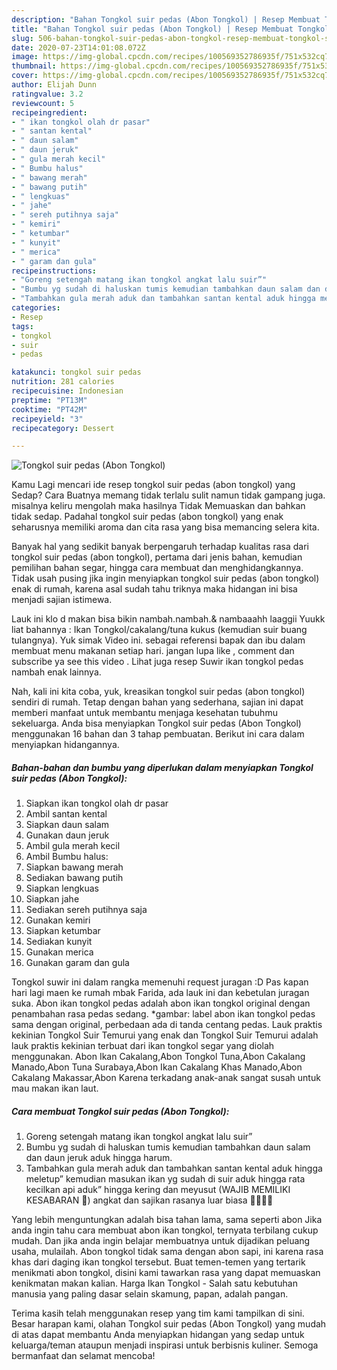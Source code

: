 ```yaml
---
description: "Bahan Tongkol suir pedas (Abon Tongkol) | Resep Membuat Tongkol suir pedas (Abon Tongkol) Yang Paling Enak"
title: "Bahan Tongkol suir pedas (Abon Tongkol) | Resep Membuat Tongkol suir pedas (Abon Tongkol) Yang Paling Enak"
slug: 506-bahan-tongkol-suir-pedas-abon-tongkol-resep-membuat-tongkol-suir-pedas-abon-tongkol-yang-paling-enak
date: 2020-07-23T14:01:08.072Z
image: https://img-global.cpcdn.com/recipes/100569352786935f/751x532cq70/tongkol-suir-pedas-abon-tongkol-foto-resep-utama.jpg
thumbnail: https://img-global.cpcdn.com/recipes/100569352786935f/751x532cq70/tongkol-suir-pedas-abon-tongkol-foto-resep-utama.jpg
cover: https://img-global.cpcdn.com/recipes/100569352786935f/751x532cq70/tongkol-suir-pedas-abon-tongkol-foto-resep-utama.jpg
author: Elijah Dunn
ratingvalue: 3.2
reviewcount: 5
recipeingredient:
- " ikan tongkol olah dr pasar"
- " santan kental"
- " daun salam"
- " daun jeruk"
- " gula merah kecil"
- " Bumbu halus"
- " bawang merah"
- " bawang putih"
- " lengkuas"
- " jahe"
- " sereh putihnya saja"
- " kemiri"
- " ketumbar"
- " kunyit"
- " merica"
- " garam dan gula"
recipeinstructions:
- "Goreng setengah matang ikan tongkol angkat lalu suir”"
- "Bumbu yg sudah di haluskan tumis kemudian tambahkan daun salam dan daun jeruk aduk hingga harum."
- "Tambahkan gula merah aduk dan tambahkan santan kental aduk hingga meletup” kemudian masukan ikan yg sudah di suir aduk hingga rata kecilkan api aduk” hingga kering dan meyusut (WAJIB MEMILIKI KESABARAN 🥺) angkat dan sajikan rasanya luar biasa 👌🏻👍🏻"
categories:
- Resep
tags:
- tongkol
- suir
- pedas

katakunci: tongkol suir pedas 
nutrition: 281 calories
recipecuisine: Indonesian
preptime: "PT13M"
cooktime: "PT42M"
recipeyield: "3"
recipecategory: Dessert

---
```



![Tongkol suir pedas (Abon Tongkol)](https://img-global.cpcdn.com/recipes/100569352786935f/751x532cq70/tongkol-suir-pedas-abon-tongkol-foto-resep-utama.jpg)

Kamu Lagi mencari ide resep tongkol suir pedas (abon tongkol) yang Sedap? Cara Buatnya memang tidak terlalu sulit namun tidak gampang juga. misalnya keliru mengolah maka hasilnya Tidak Memuaskan dan bahkan tidak sedap. Padahal tongkol suir pedas (abon tongkol) yang enak seharusnya memiliki aroma dan cita rasa yang bisa memancing selera kita.

Banyak hal yang sedikit banyak berpengaruh terhadap kualitas rasa dari tongkol suir pedas (abon tongkol), pertama dari jenis bahan, kemudian pemilihan bahan segar, hingga cara membuat dan menghidangkannya. Tidak usah pusing jika ingin menyiapkan tongkol suir pedas (abon tongkol) enak di rumah, karena asal sudah tahu triknya maka hidangan ini bisa menjadi sajian istimewa.

Lauk ini klo d makan bisa bikin nambah.nambah.&amp; nambaaahh laaggii Yuukk liat bahannya : Ikan Tongkol/cakalang/tuna kukus (kemudian suir buang tulangnya). Yuk simak Video ini. sebagai referensi bapak dan ibu dalam membuat menu makanan setiap hari. jangan lupa like , comment dan subscribe ya see this video . Lihat juga resep Suwir ikan tongkol pedas nambah enak lainnya.


Nah, kali ini kita coba, yuk, kreasikan tongkol suir pedas (abon tongkol) sendiri di rumah. Tetap dengan bahan yang sederhana, sajian ini dapat memberi manfaat untuk membantu menjaga kesehatan tubuhmu sekeluarga. Anda bisa menyiapkan Tongkol suir pedas (Abon Tongkol) menggunakan 16 bahan dan 3 tahap pembuatan. Berikut ini cara dalam menyiapkan hidangannya.

<!--inarticleads1-->

##### Bahan-bahan dan bumbu yang diperlukan dalam menyiapkan Tongkol suir pedas (Abon Tongkol):

1. Siapkan  ikan tongkol olah dr pasar
1. Ambil  santan kental
1. Siapkan  daun salam
1. Gunakan  daun jeruk
1. Ambil  gula merah kecil
1. Ambil  Bumbu halus:
1. Siapkan  bawang merah
1. Sediakan  bawang putih
1. Siapkan  lengkuas
1. Siapkan  jahe
1. Sediakan  sereh putihnya saja
1. Gunakan  kemiri
1. Siapkan  ketumbar
1. Sediakan  kunyit
1. Gunakan  merica
1. Gunakan  garam dan gula


Tongkol suwir ini dalam rangka memenuhi request juragan :D Pas kapan hari lagi maen ke rumah mbak Farida, ada lauk ini dan kebetulan juragan suka. Abon ikan tongkol pedas adalah abon ikan tongkol original dengan penambahan rasa pedas sedang. *gambar: label abon ikan tongkol pedas sama dengan original, perbedaan ada di tanda centang pedas. Lauk praktis kekinian Tongkol Suir Temurui yang enak dan Tongkol Suir Temurui adalah lauk praktis kekinian terbuat dari ikan tongkol segar yang diolah menggunakan. Abon Ikan Cakalang,Abon Tongkol Tuna,Abon Cakalang Manado,Abon Tuna Surabaya,Abon Ikan Cakalang Khas Manado,Abon Cakalang Makassar,Abon Karena terkadang anak-anak sangat susah untuk mau makan ikan laut. 

<!--inarticleads2-->

##### Cara membuat Tongkol suir pedas (Abon Tongkol):

1. Goreng setengah matang ikan tongkol angkat lalu suir”
1. Bumbu yg sudah di haluskan tumis kemudian tambahkan daun salam dan daun jeruk aduk hingga harum.
1. Tambahkan gula merah aduk dan tambahkan santan kental aduk hingga meletup” kemudian masukan ikan yg sudah di suir aduk hingga rata kecilkan api aduk” hingga kering dan meyusut (WAJIB MEMILIKI KESABARAN 🥺) angkat dan sajikan rasanya luar biasa 👌🏻👍🏻


Yang lebih menguntungkan adalah bisa tahan lama, sama seperti abon Jika anda ingin tahu cara membuat abon ikan tongkol, ternyata terbilang cukup mudah. Dan jika anda ingin belajar membuatnya untuk dijadikan peluang usaha, mulailah. Abon tongkol tidak sama dengan abon sapi, ini karena rasa khas dari daging ikan tongkol tersebut. Buat temen-temen yang tertarik menikmati abon tongkol, disini kami tawarkan rasa yang dapat memuaskan kenikmatan makan kalian. Harga Ikan Tongkol - Salah satu kebutuhan manusia yang paling dasar selain skamung, papan, adalah pangan. 

Terima kasih telah menggunakan resep yang tim kami tampilkan di sini. Besar harapan kami, olahan Tongkol suir pedas (Abon Tongkol) yang mudah di atas dapat membantu Anda menyiapkan hidangan yang sedap untuk keluarga/teman ataupun menjadi inspirasi untuk berbisnis kuliner. Semoga bermanfaat dan selamat mencoba!
